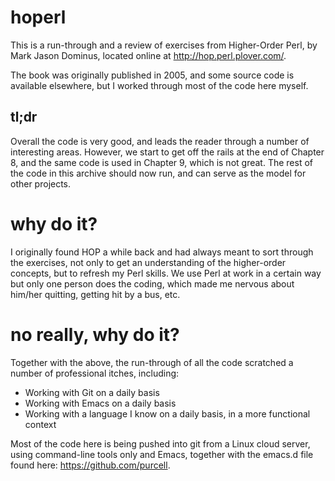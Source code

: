 # hoperl
This is a run-through and a review of exercises from Higher-Order Perl, by Mark Jason Dominus, located online at http://hop.perl.plover.com/.

The book was originally published in 2005, and some source code is available elsewhere, but I worked through most of the code here myself.

## tl;dr

Overall the code is very good, and leads the reader through a number of interesting areas.  However, we start to get off the rails at the end of Chapter 8, and the same code is used in Chapter 9, which is not great.  The rest of the code in this archive should now run, and can serve as the model for other projects.

# why do it?
I originally found HOP a while back and had always meant to sort through the exercises, not only to get an understanding of the higher-order concepts, but to refresh my Perl skills.  We use Perl at work in a certain way but only one person does the coding, which made me nervous about him/her quitting, getting hit by a bus, etc.

# no really, why do it?
Together with the above, the run-through of all the code scratched a number of professional itches, including:
* Working with Git on a daily basis
* Working with Emacs on a daily basis
* Working with a language I know on a daily basis, in a more functional context

Most of the code here is being pushed into git from a Linux cloud server, using command-line tools only and Emacs, together with the emacs.d file found here: https://github.com/purcell.
